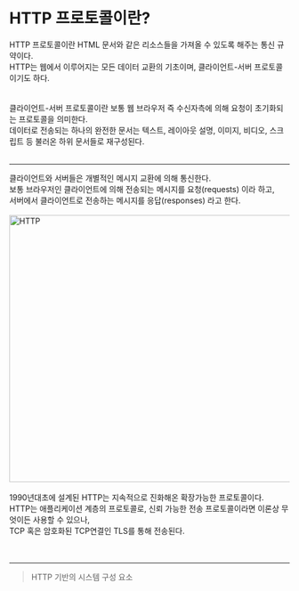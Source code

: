 # HTTP 프로토콜이란?

HTTP 프로토콜이란 HTML 문서와 같은 리소스들을 가져올 수 있도록 해주는 통신 규약이다.<br/>
HTTP는 웹에서 이루어지는 모든 데이터 교환의 기초이며, 클라이언트-서버 프로토콜이기도 하다.<br/>
<br/><br/>
클라이언트-서버 프로토콜이란 보통 웹 브라우저 즉 수신자측에 의해 요청이 초기화되는 프로토콜을 의미한다.<br/>
데이터로 전송되는 하나의 완전한 문서는 텍스트, 레이아웃 설명, 이미지, 비디오, 스크립트 등 불러온 하위 문서들로 재구성된다.<br/>
<br/>

---

클라이언트와 서버들은 개별적인 메시지 교환에 의해 통신한다.<br/>
보통 브라우저인 클라이언트에 의해 전송되는 메시지를 요청(requests) 이라 하고,<br/>
서버에서 클라이언트로 전송하는 메시지를 응답(responses) 라고 한다.<br/>
<br/>
<img src="/basic-concepts/images/HTTP & layers.png" width="600px" height="480px" title="HTTP의 구조" alt="HTTP"></img><br/>
<br/>
1990년대초에 설계된 HTTP는 지속적으로 진화해온 확장가능한 프로토콜이다.<br/>
HTTP는 애플리케이션 계층의 프로토콜로, 신뢰 가능한 전송 프로토콜이라면 이론상 무엇이든 사용할 수 있으나,<br/>
TCP 혹은 암호화된 TCP연결인 TLS를 통해 전송된다.<br/>
<br/><br/>

---

> HTTP 기반의 시스템 구성 요소